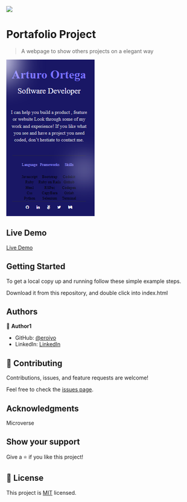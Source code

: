 ![](https://img.shields.io/badge/Microverse-blueviolet)

# Portafolio Project

> A webpage to show others projects on a elegant way

![screenshot](./preview.png)

## Live Demo

[Live Demo](https:eroiyo.github.io/My-Portafolio/)


## Getting Started


To get a local copy up and running follow these simple example steps.

Download it from this repository, and double click into index.html

## Authors

👤 **Author1**

- GitHub: [@eroiyo](https://github.com/eroiyo)
- LinkedIn: [LinkedIn](https://www.linkedin.com/in/carlos-arturo-ortega-guanipa-39a1a5204/)

## 🤝 Contributing

Contributions, issues, and feature requests are welcome!

Feel free to check the [issues page](../../issues/).

## Acknowledgments

Microverse

## Show your support

Give a ⭐️ if you like this project!

## 📝 License

This project is [MIT](./MIT.md) licensed.
